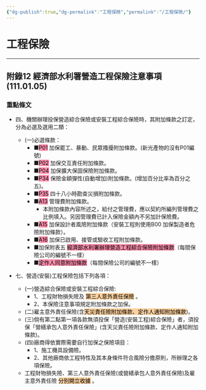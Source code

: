 ```yaml
---
{"dg-publish":true,"dg-permalink":"工程保險","permalink":"/工程保險/"}
---
```


# 工程保險
---
## 附錄12 經濟部水利署營造工程保險注意事項(111.01.05)

### 重點條文
- 四、機關辦理投保營造綜合保險或安裝工程綜合保險時，其附加條款之訂定，分為必選及選用二類：
	- (一)必選條款：
		- ■<mark style="background: #FF5582A6;">P01</mark> 加保罷工、暴動、民眾搔擾附加條款。(新光產物的沒有P01編號)
		- ■<mark style="background: #FF5582A6;">P02</mark> 加保交互責任附加條款。
		- ■<mark style="background: #FF5582A6;">P04</mark> 加保擴大保固保險附加條款。
		- ■<mark style="background: #FF5582A6;">P34</mark> 保險金額彈性(自動增加)附加條款。(增加百分比率為百分之五)。
		- ■<mark style="background: #FF5582A6;">P35</mark> 四十八小時勘查災損附加條款。
		- ■<mark style="background: #FF5582A6;">A13</mark> 管理費附加條款。
			- 本附加條款內容所述之，給付之管理費，應以契約所編列管理費之比例填入。另因管理費已計入保險金額內不另加計保險費。
		- ■<mark style="background: #FF5582A6;">A15</mark> 加保設計者風險附加條款（安裝工程則使用B00 加保製造者危險附加條款）。
		- ■<mark style="background: #FF5582A6;">A16</mark> 加保已啟用、接管或驗收工程附加條款。
		- ■加保附表五 <mark style="background: #FF5582A6;">經濟部水利署辦理營造工程綜合保險附加條款</mark>（每間保險公司的編號不一樣）
		- ■<mark style="background: #FF5582A6;">定作人同意附加條款</mark>（每間保險公司的編號不一樣）

- 七、營造(安裝)工程保險包括下列各項：
	- (一)營造綜合保險或安裝工程綜合保險:
		- 1、工程財物損失險及 <mark style="background: #FFB86CA6;">第三人意外責任保險</mark> 。
		- 2、本保險注意事項規定附加條款之加保。
	- (二)雇主意外責任保險(含<mark style="background: #FFB86CA6;">天災責任險附加條款、定作人通知附加條款</mark>)。
	- (三)倘有第二點第一項各款無須投保「營造(安裝工程)綜合保險」者，須投保「營繕承包人意外責任保險」(含天災責任險附加條款、定作人通知附加條款)。
	- (四)廠商得依實際需要自行加保之保險項目：
		- 1、施工機具設備險。
		- 2、其他廠商依工程特性及其本身條件符合風險分擔原則，所辦理之各項保險。
	- 工程財物損失險、第三人意外責任保險(或營繕承包人意外責任保險)及雇主意外責任險 <mark style="background: #FFB86CA6;">分別開立收據</mark> 。
